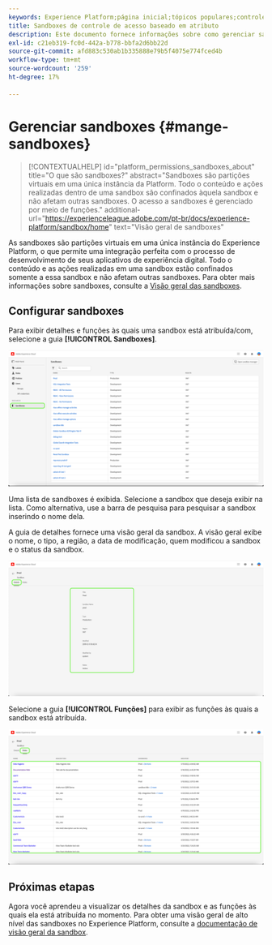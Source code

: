 ```yaml
---
keywords: Experience Platform;página inicial;tópicos populares;controle de acesso;controle de acesso baseado em atributo;;home;popular topics;access control;attribute-based access control;ABAC
title: Sandboxes de controle de acesso baseado em atributo
description: Este documento fornece informações sobre como gerenciar sandboxes por meio da interface de Permissões na Adobe Experience Cloud
exl-id: c21eb319-fc0d-442a-b778-bbfa2d6bb22d
source-git-commit: afd883c530ab1b335888e79b5f4075e774fced4b
workflow-type: tm+mt
source-wordcount: '259'
ht-degree: 17%

---
```


# Gerenciar sandboxes {#mange-sandboxes}

>[!CONTEXTUALHELP]
>id="platform_permissions_sandboxes_about"
>title="O que são sandboxes?"
>abstract="Sandboxes são partições virtuais em uma única instância da Platform. Todo o conteúdo e ações realizadas dentro de uma sandbox são confinados àquela sandbox e não afetam outras sandboxes. O acesso a sandboxes é gerenciado por meio de funções."
>additional-url="https://experienceleague.adobe.com/pt-br/docs/experience-platform/sandbox/home" text="Visão geral de sandboxes"

As sandboxes são partições virtuais em uma única instância do Experience Platform, o que permite uma integração perfeita com o processo de desenvolvimento de seus aplicativos de experiência digital. Todo o conteúdo e as ações realizadas em uma sandbox estão confinados somente a essa sandbox e não afetam outras sandboxes. Para obter mais informações sobre sandboxes, consulte a [Visão geral das sandboxes](../../../sandboxes/home.md).

## Configurar sandboxes

Para exibir detalhes e funções às quais uma sandbox está atribuída/com, selecione a guia **[!UICONTROL Sandboxes]**.

![flac-sandboxes-tab](../../images/flac-ui/flac-sandboxes-tab.png)

Uma lista de sandboxes é exibida. Selecione a sandbox que deseja exibir na lista. Como alternativa, use a barra de pesquisa para pesquisar a sandbox inserindo o nome dela.

A guia de detalhes fornece uma visão geral da sandbox. A visão geral exibe o nome, o tipo, a região, a data de modificação, quem modificou a sandbox e o status da sandbox.

![flac-sandboxes-details](../../images/flac-ui/flac-sandboxes-details.png)

Selecione a guia **[!UICONTROL Funções]** para exibir as funções às quais a sandbox está atribuída.

![funções-sandboxes-flac](../../images/flac-ui/flac-sandboxes-roles.png)

## Próximas etapas

Agora você aprendeu a visualizar os detalhes da sandbox e as funções às quais ela está atribuída no momento. Para obter uma visão geral de alto nível das sandboxes no Experience Platform, consulte a [documentação de visão geral da sandbox](../../sanboxes/../ui/overview.md).
